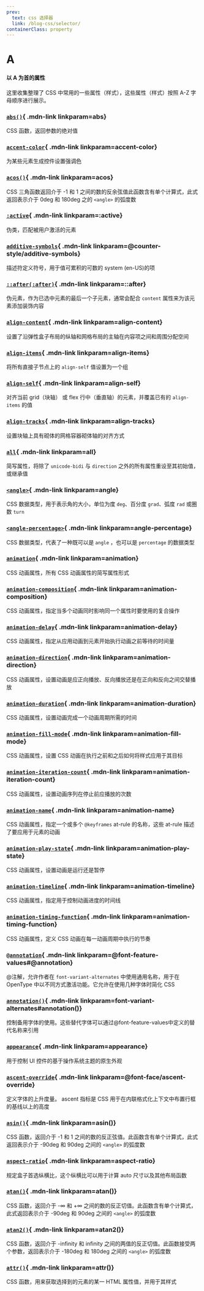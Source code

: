 ```yaml
---
prev:
  text: css 选择器
  link: /blog-css/selector/
containerClass: property  
---
```


# A
#### 以 A 为首的属性

<Minfo>
  
这里收集整理了 CSS 中常用的一些属性（样式），这些属性（样式）按照 A-Z 字母顺序进行展示。
  
</Minfo>



<Mcard>

### [`abs()`][en-link]{ .mdn-link linkparam=abs}
CSS 函数，返回参数的绝对值
</Mcard>

<Mcard>

### [`accent-color`][en-link]{ .mdn-link linkparam=accent-color}
为某些元素生成控件设置强调色
</Mcard>

<Mcard>

### [`acos()`][zh-link]{ .mdn-link linkparam=acos}
CSS 三角函数返回介于 -1 和 1 之间的数的反余弦值此函数含有单个计算式，此式返回表示介于 0deg 和 180deg 之的 `<angle>` 的弧度数
</Mcard>

<Mcard>

### [`:active`][zh-link]{ .mdn-link linkparam=:active}
伪类，匹配被用户激活的元素
</Mcard>

<Mcard>

### [`additive-symbols`][zh-link]{ .mdn-link linkparam=@counter-style/additive-symbols}
描述符定义符号，用于值可累积的可数的 system (en-US)的项
</Mcard>

<Mcard>

### [`::after(:after)`][zh-link]{ .mdn-link linkparam=::after}
伪元素，作为已选中元素的最后一个子元素，通常会配合 `content` 属性来为该元素添加装饰内容
</Mcard>

<Mcard>

### [`align-content`][zh-link]{ .mdn-link linkparam=align-content}
设置了沿弹性盒子布局的纵轴和网格布局的主轴在内容项之间和周围分配空间
</Mcard>

<Mcard>

### [`align-items`][zh-link]{ .mdn-link linkparam=align-items}
将所有直接子节点上的 `align-self` 值设置为一个组
</Mcard>

<Mcard>

### [`align-self`][zh-link]{ .mdn-link linkparam=align-self}
对齐当前 grid（块轴） 或 flex 行中（垂直轴）的元素，并覆盖已有的 `align-items` 的值
</Mcard>

<Mcard>

### [`align-tracks`][en-link]{ .mdn-link linkparam=align-tracks}
设置块轴上具有砌体的网格容器砌体轴的对齐方式
</Mcard>

<Mcard>

### [`all`][zh-link]{ .mdn-link linkparam=all}
简写属性，将除了 `unicode-bidi` 与 `direction` 之外的所有属性重设至其初始值，或继承值
</Mcard>

<Mcard>

### [`<angle>`][zh-link]{ .mdn-link linkparam=angle}
CSS 数据类型，用于表示角的大小，单位为度 `deg`、百分度 `grad`、弧度 `rad` 或圈数 `turn`
</Mcard>

<Mcard>

### [`<angle-percentage>`][zh-link]{ .mdn-link linkparam=angle-percentage}
CSS 数据类型，代表了一种既可以是 `angle` ，也可以是 `percentage` 的数据类型
</Mcard>

<Mcard>

### [`animation`][zh-link]{ .mdn-link linkparam=animation}
CSS 动画属性，所有 CSS 动画属性的简写属性形式
</Mcard>

<Mcard>

### [`animation-composition`][en-link]{ .mdn-link linkparam=animation-composition}
CSS 动画属性，指定当多个动画同时影响同一个属性时要使用的复合操作
</Mcard>

<Mcard>

### [`animation-delay`][zh-link]{ .mdn-link linkparam=animation-delay}
CSS 动画属性，指定从应用动画到元素开始执行动画之前等待的时间量
</Mcard>

<Mcard>

### [`animation-direction`][zh-link]{ .mdn-link linkparam=animation-direction}
CSS 动画属性，设置动画是应正向播放、反向播放还是在正向和反向之间交替播放
</Mcard>

<Mcard>

### [`animation-duration`][zh-link]{ .mdn-link linkparam=animation-duration}
CSS 动画属性，设置动画完成一个动画周期所需的时间
</Mcard>

<Mcard>

### [`animation-fill-mode`][zh-link]{ .mdn-link linkparam=animation-fill-mode}
CSS 动画属性，设置 CSS 动画在执行之前和之后如何将样式应用于其目标
</Mcard>

<Mcard>

### [`animation-iteration-count`][zh-link]{ .mdn-link linkparam=animation-iteration-count}
CSS 动画属性，设置动画序列在停止前应播放的次数
</Mcard>

<Mcard>

### [`animation-name`][zh-link]{ .mdn-link linkparam=animation-name}
CSS 动画属性，指定一个或多个 `@keyframes` at-rule 的名称，这些 at-rule 描述了要应用于元素的动画
</Mcard>

<Mcard>

### [`animation-play-state`][zh-link]{ .mdn-link linkparam=animation-play-state}
CSS 动画属性，设置动画是运行还是暂停
</Mcard>

<Mcard>

### [`animation-timeline`][en-link]{ .mdn-link linkparam=animation-timeline}
CSS 动画属性，指定用于控制动画进度的时间线
</Mcard>

<Mcard>

### [`animation-timing-function`][zh-link]{ .mdn-link linkparam=animation-timing-function}
CSS 动画属性，定义 CSS 动画在每一动画周期中执行的节奏
</Mcard>

<Mcard>

### [`@annotation`][zh-link]{ .mdn-link linkparam=@font-feature-values#@annotation}
@注解，允许作者在 `font-variant-alternates` 中使用通用名称，用于在 OpenType 中以不同方式激活功能。它允许在使用几种字体时简化 CSS
</Mcard>

<Mcard>

### [`annotation()`][zh-link]{ .mdn-link linkparam=font-variant-alternates#annotation()}
控制备用字体的使用。这些替代字体可以通过@font-feature-values中定义的替代名称来引用
</Mcard>

<Mcard>

### [`appearance`][zh-link]{ .mdn-link linkparam=appearance}
用于控制 UI 控件的基于操作系统主题的原生外观
</Mcard>

<Mcard>

### [`ascent-override`][en-link]{ .mdn-link linkparam=@font-face/ascent-override}
定义字体的上升度量。 ascent 指标是 CSS 用于在内联格式化上下文中布置行框的基线以上的高度
</Mcard>

<Mcard>

### [`asin()`][zh-link]{ .mdn-link linkparam=asin()}
CSS 函数，返回介于 -1 和 1 之间的数的反正弦值。此函数含有单个计算式，此式返回表示介于 -90deg 和 90deg 之间的 `<angle>` 的弧度数
</Mcard>

<Mcard>

### [`aspect-ratio`][zh-link]{ .mdn-link linkparam=aspect-ratio}
规定盒子首选纵横比，这个纵横比可以用于计算 auto 尺寸以及其他布局函数
</Mcard>

<Mcard>

### [`atan()`][zh-link]{ .mdn-link linkparam=atan()}
CSS 函数，返回介于 -∞ 和 +∞ 之间的数的反正切值。此函数含有单个计算式，此式返回表示介于 -90deg 和 90deg 之间的 `<angle>` 的弧度数
</Mcard>

<Mcard>

### [`atan2()`][zh-link]{ .mdn-link linkparam=atan2()}
CSS 函数，返回介于 -infinity 和 infinity 之间的两值的反正切值。此函数接受两个参数，返回表示介于 -180deg 和 180deg 之间的 `<angle>` 的弧度数
</Mcard>

<Mcard>

### [`attr()`][zh-link]{ .mdn-link linkparam=attr()}
CSS 函数，用来获取选择到的元素的某一 HTML 属性值，并用于其样式
</Mcard>

[zh-link]:https://developer.mozilla.org/zh-CN/docs/Web/CSS/
[en-link]:https://developer.mozilla.org/en-US/docs/Web/CSS/